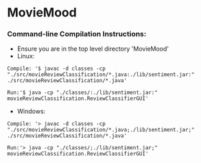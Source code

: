 # MovieMood

### Command-line Compilation Instructions: 
* Ensure you are in the top level directory 'MovieMood'
* Linux:
```
Compile: '$ javac -d classes -cp "./src/movieReviewClassification/*.java:./lib/sentiment.jar:" ./src/movieReviewClassification/*.java'
```
```
Run:'$ java -cp "./classes/:./lib/sentiment.jar:" movieReviewClassification.ReviewClassifierGUI'
```
* Windows:
```
Compile: '> javac -d classes -cp "./src/movieReviewClassification/*.java;./lib/sentiment.jar;" ./src/movieReviewClassification/*.java'  
```
```
Run:'> java -cp "./classes/;./lib/sentiment.jar;" movieReviewClassification.ReviewClassifierGUI'
```



